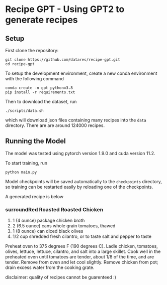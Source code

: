 # Recipe GPT - Using GPT2 to generate recipes

## Setup

First clone the repository: 
```
git clone https://github.com/datares/recipe-gpt.git
cd recipe-gpt
```

To setup the development environment, create a new conda environment with the following command
```
conda create -n gpt python=3.8
pip install -r requirements.txt
```

Then to download the dataset, run
```
./scripts/data.sh
```
which will download json files containing many recipes into the `data` directory.  There are are around 
124000 recipes.

## Running the Model
The model was tested using pytorch version 1.9.0 and cuda version 11.2.

To start training, run
```
python main.py
```
Model checkpoints will be saved automatically to the `checkpoints` directory, so training can be restarted easily by
reloading one of the checkpoints.

A generated recipe is below

### surroundRed Roasted Roasted Chicken 
1. 1 (4 ounce) package chicken broth  
2. 2 (6.5 ounce) cans whole grain tomatoes, thawed  
3. 1 (8 ounce) can diced black olives  
4. 1/2 cup shredded fresh cilantro, or to taste  salt and pepper to taste

Preheat oven to 375 degrees F (190 degrees C).
Ladle chicken, tomatoes, olives, lettuce, lettuce, cilantro, and salt into a large skillet. Cook well in the preheated oven until tomatoes are tender, about 1/8 of the time, and are tender. Remove from oven and let cool slightly. Remove chicken from pot; drain excess water from the cooking grate.

disclaimer: quality of recipes cannot be guarenteed :)
